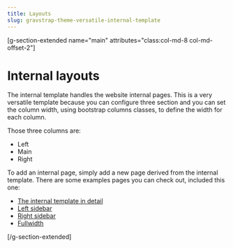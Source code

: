 ```yaml
---
title: Layouts
slug: gravstrap-theme-versatile-internal-template
---
```


[g-section-extended name="main" attributes="class:col-md-8 col-md-offset-2"]

# Internal layouts
The internal template handles the website internal pages. This is a very versatile template because you can configure three section and you can set the column width, using bootstrap columns classes, to define the width for each column.

Those three columns are:

- Left
- Main
- Right

To add an internal page, simply add a new page derived from the internal template. There are some examples pages you can check out, included this one:

* [The internal template in detail](the-internal-template-in-detail)
* [Left sidebar](left-internal-template)
* [Right sidebar](right-internal-template)
* [Fullwidth](fullwidth-template)

[/g-section-extended]